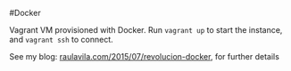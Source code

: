 #Docker

Vagrant VM provisioned with Docker. Run `vagrant up` to start the instance, and `vagrant ssh` to connect.

See my blog: [raulavila.com/2015/07/revolucion-docker](raulavila.com/2015/07/revolucion-docker), for further details
